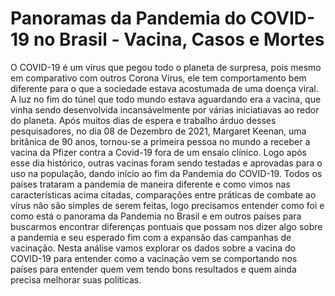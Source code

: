 # Panoramas da Pandemia do COVID-19 no Brasil - Vacina, Casos e Mortes 

O COVID-19 é um vírus que pegou todo o planeta de surpresa, pois mesmo em comparativo com outros Corona Vírus, ele tem comportamento bem diferente para o que a sociedade estava acostumada de uma doença viral.  A luz no fim do túnel que todo mundo estava aguardando era a vacina, que vinha sendo desenvolvida incansávelmente por várias iniciatiavas ao redor do planeta. Após muitos dias de espera e trabalho árduo desses pesquisadores, no dia 08 de Dezembro de 2021, Margaret Keenan, uma britânica de 90 anos, tornou-se a primeira pessoa no mundo a receber a vacina da Pfizer contra a Covid-19 fora de um ensaio clínico. Logo após esse dia histórico, outras vacinas foram sendo testadas e aprovadas para o uso na população, dando início ao fim da Pandemia do COVID-19.  Todos os países trataram a pandemia de maneira diferente e como vimos nas características acima citadas, comparações entre práticas de combate ao vírus não são simples de serem feitas, logo precisamos entender como foi e como está o panorama da Pandemia no Brasil e em outros países para buscarmos encontrar diferenças pontuais que possam nos dizer algo sobre a pandemia e seu esperado fim com a expansão das campanhas de vacinação.  Nesta análise vamos explorar os dados sobre a vacina do COVID-19 para entender como a vacinação vem se comportando nos países para entender quem vem tendo bons resultados e quem ainda precisa melhorar suas políticas.
